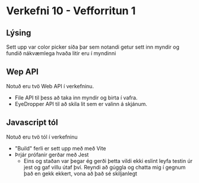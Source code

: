 # Verkefni 10 - Vefforritun 1
## Lýsing
Sett upp var color picker síða þar sem notandi getur sett inn myndir og fundið nákvæmlega hvaða litir eru í myndinni

## Wep API
Notuð eru tvö Web API í verkefninu.
- File API til þess að taka inn myndir og birta í vafra.
- EyeDropper API til að skila lit sem er valinn á skjánum.

## Javascript tól
Notuð eru tvö tól í verkefninu
- "Build" ferli er sett upp með með Vite
- Þrjár prófanir gerðar með Jest
    - Eins og staðan var þegar ég gerði þetta vildi ekki eslint leyfa testin úr jest og gaf villu útaf því. Reyndi að gúggla og chatta mig í gegnum það en gekk ekkert, vona að það sé skiljanlegt